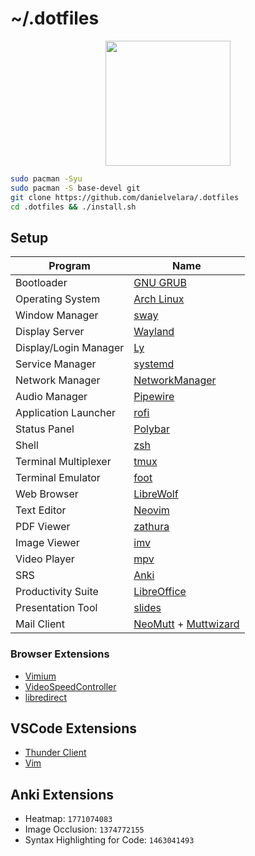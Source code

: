 # ~/.dotfiles

<p align="center">
   <img src="https://user-images.githubusercontent.com/13500134/150906114-216d4c5b-06f0-4ef4-a6d9-9087f2bc33b2.png" width="200"/>
</p>


```bash
sudo pacman -Syu
sudo pacman -S base-devel git
git clone https://github.com/danielvelara/.dotfiles
cd .dotfiles && ./install.sh
```

## Setup

| Program              | Name                                           |
| -------------------- | ---------------------------------------------- |
| Bootloader            | [GNU GRUB](https://www.gnu.org/software/grub/) |
| Operating System      | [Arch Linux](https://archlinux.org/)           |
| Window Manager        | [sway](https://swaywm.org/)                    |
| Display Server        | [Wayland](https://wayland.freedesktop.org/)    |
| Display/Login Manager | [Ly](https://github.com/fairyglade/ly)         |
| Service Manager       | [systemd](https://systemd.io/)                 |
| Network Manager       | [NetworkManager](https://networkmanager.dev/)  |
| Audio Manager         | [Pipewire](https://www.pipewire.org/)          |
| Application Launcher  | [rofi](https://github.com/davatorium/rofi)     |
| Status Panel          | [Polybar](https://polybar.github.io/)          |
| Shell                 | [zsh](https://www.zsh.org/)                    |
| Terminal Multiplexer  | [tmux](https://github.com/tmux/tmux/wiki)      |
| Terminal Emulator     | [foot](https://codeberg.org/dnkl/foot)         |
| Web Browser           | [LibreWolf](https://librewolf.net/)            |
| Text Editor           | [Neovim](https://neovim.io/)                   |
| PDF Viewer            | [zathura](https://pwmt.org/projects/zathura)   |
| Image Viewer          | [imv](https://sr.ht/~exec64/imv/)              |
| Video Player          | [mpv](https://mpv.io/)                         |
| SRS                   | [Anki](https://apps.ankiweb.net/)              |
| Productivity Suite    | [LibreOffice](https://www.libreoffice.org/)    |
| Presentation Tool     | [slides](https://github.com/maaslalani/slides) |
| Mail Client           | [NeoMutt](https://neomutt.org/) + [Muttwizard](https://muttwizard.com/)                                 |



### Browser Extensions

- [Vimium](https://chrome.google.com/webstore/detail/vimium/dbepggeogbaibhgnhhndojpepiihcmeb/)
- [VideoSpeedController](https://chrome.google.com/webstore/detail/video-speed-controller/nffaoalbilbmmfgbnbgppjihopabppdk)
- [libredirect](https://github.com/libredirect/libredirect)

## VSCode Extensions

- [Thunder Client](https://marketplace.visualstudio.com/items?itemName=rangav.vscode-thunder-client)
- [Vim](https://marketplace.visualstudio.com/items?itemName=vscodevim.vim)

## Anki Extensions

- Heatmap: `1771074083`
- Image Occlusion: `1374772155`
- Syntax Highlighting for Code: `1463041493`

